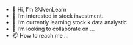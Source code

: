 - 👋 Hi, I’m @JvenLearn
- 👀 I’m interested in stock investment.
- 🌱 I’m currently learning stock k data analystic
- 💞️ I’m looking to collaborate on ...
- 📫 How to reach me ...

<!---
JvenLearn/JvenLearn is a ✨ special ✨ repository because its `README.md` (this file) appears on your GitHub profile.
You can click the Preview link to take a look at your changes.
--->
